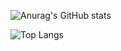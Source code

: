 

<!--
**XiaoGeQwQ/XiaoGeQwQ** is a ✨ _special_ ✨ repository because its `README.md` (this file) appears on your GitHub profile.

Here are some ideas to get you started:

- 🔭 I’m currently working on ...
- 🌱 I’m currently learning ...
- 👯 I’m looking to collaborate on ...
- 🤔 I’m looking for help with ...
- 💬 Ask me about ...
- 📫 How to reach me: ...
- 😄 Pronouns: ...
- ⚡ Fun fact: ...
-->




![Anurag's GitHub stats](https://github-readme-stats.vercel.app/api?username=XiaoGeQwQ&show_icons=true&theme=tokyonight)



![Top Langs](https://github-readme-stats.vercel.app/api/top-langs/?username=XiaoGeQwQ)
